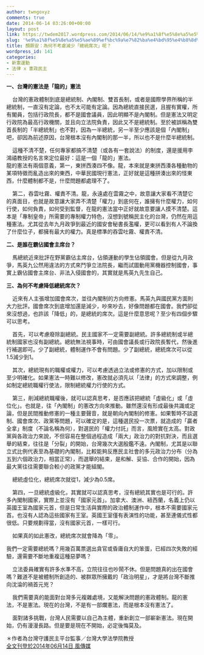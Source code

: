 ```yaml
---
author: twngoxyz
comments: true
date: 2014-06-14 03:26:00+00:00
layout: post
link: https://twdem2017.wordpress.com/2014/06/14/%e9%a1%8f%e5%8e%a5%e5%ae%89%ef%bc%9a%e7%82%ba%e4%bd%95%e4%b8%8d%e8%80%83%e6%85%ae%e6%b8%9b%e5%b0%91%e3%80%8c%e7%b8%bd%e7%b5%b1%e5%b8%ad%e6%ac%a1%e3%80%8d%e5%91%a2%ef%bc%9f/
slug: '%e9%a1%8f%e5%8e%a5%e5%ae%89%ef%bc%9a%e7%82%ba%e4%bd%95%e4%b8%8d%e8%80%83%e6%85%ae%e6%b8%9b%e5%b0%91%e3%80%8c%e7%b8%bd%e7%b5%b1%e5%b8%ad%e6%ac%a1%e3%80%8d%e5%91%a2%ef%bc%9f'
title: 顏厥安：為何不考慮減少「總統席次」呢？
wordpress_id: 141
categories:
- 新憲運動
- 法律 x 憲政民主
---
```


**一、台灣的憲法是「龍的」憲法**  
  
    台灣的憲政體制到底是總統制、內閣制、雙首長制，或者是國際學界所稱的半總統制，一直沒有定論，也不太可能有定論。因為總統直接民選，且握有實權，所有閣員，包括行政院長，都不是國會議員，因此明顯不是內閣制。但是憲法又明定行政院為最高行政機關，並且向立法院負責，因此又不是總統制。至於被誤稱為雙首長制的「半總統制」也不對，因為一半總統，另一半至少應該是個「內閣制」吧，卻因為前述原因，台灣根本沒有內閣制的那一半，所以也不是什麼半總統制。  
  
    這種不清不楚，任何專家都搞不清楚（或各有一套說法）的制度，還是援用李鴻禧教授的名言來定位最好：這是一個「龍的」憲法。  
龍的憲法有兩個意義，第一，東拼西湊四不像。龍，本來就是東拼西湊各種動物的某項特徵而亂造出來的東西，中華民國現行憲法，正好就是這種拼湊出來的怪東西，什麼體制都不是，什麼問題都處理不了。  
  
    第二，吞雲吐霧、權責不清。龍，永遠處在雲霧之中，故意讓大家看不清楚它的真面目，也就是故意讓大家弄不清楚「權力」到底何在，誰擁有什麼權力，如何行使，如何負責，如何受到監督，在龍的憲法當中正好就故意要讓人摸不清楚。這本是「專制皇帝」所需要的專制權力特色，沒想到號稱民主化的台灣，仍然在用這種憲法。尤其從去年九月政爭到最近的國安會秘書長濫權，更可以看到有人不論換了什麼位子，都擁有最大的權力。真是標準的吞雲吐霧、權責不清。  
  
**二、是誰在霸佔國會主席台？**  
  
    馬總統近來批評在野黨霸佔主席台，佔領運動的學生佔領國會。但是從九月政爭，馬英九公然用違法的方式來鬥爭立法院長，繼而試圖動用黨機器控制國會，事實上霸佔國會主席台、非法入侵國會的，其實就是馬英九先生自己。  
  
**三、為何不考慮降低總統席次？**  
  
    近來有人主張增加國會席次，並往內閣制的方向修憲。馬英九與國民黨方面則大力批評。國會席次到底增加還是減少，吵來吵去，好像問題都在國會。我們卻從來沒想過，也許該「降低」的，是總統的席次。這是什麼意思呢？至少有四個步驟可以思考。  
  
    首先，可以考慮廢除副總統。民主國家不一定需要副總統。許多總統制或半總統制國家也沒有副總統。總統無法視事時，可由國會議長或行政院長暫代，然後進行補選即可。少了副總統，體制運作不會有問題。少了副總統，總統席次可以從1.5減少到1。  
  
    其次，總統現有的職權或權力，可以考慮透過立法或修憲的方式，加以限制或至少明確化。如果憲法一時難以修改，憲改就必須先以「法律」的方式來調整，例如制定總統職權行使法，限制總統權力行使的方式。  
  
    第三，削減總統職權後，就可以認真思考，是否應該把總統「虛級化」或「虛位化」。也就是，往「內閣制」的憲改方向來推動。雖然還沒有形成最後共識或定論，但是民間推動修憲的一種主要聲音，就是朝向內閣制的修憲。如果暫時不談選制、國會席次、政黨等問題，可以確定的是，這種選民投一次票，就造成的「贏者全拿」制度（不論名稱為何），對選民的「權力付託」而言，風險實在太高。對政黨與各政治力來說，不但容易在整個過程造成「兩大」政治力的對抗對決，而且選舉的結束，往往是「分裂」的開始，台灣幾次大選殷鑑不遠。內閣制，尤其是以聯立式比例代表至為基礎的內閣制，比較能夠反應民主社會的多元政治力分布（分為五到六個政治力，相當正常），而選舉的結束，是和解、妥協、合作的開始，因為最大黨往往需要聯合較小的政黨才能組閣。  
  
    總統虛位化，總統席次就從1，減少為0.5席。  
  
    第四，一旦總統虛級化，其實就可以認真思考，沒有總統其實也是可行的。許多內閣制國家，實際上並沒有「國家元首」。加拿大、澳洲、紐西蘭，名義上仍以英國王室為國家元首，但是日常生活與實際的政治體制運作中，根本不需要國家元首。也沒有人認為這些國家有王室。英國王室僅有表演性的功能，甚至連儀式性都很低。只要規劃得當，沒有國家元首，一樣可行。  
  
    如果真的如此憲改，總統席次就會降為「零」。  
  
我們一定需要總統嗎？用幾百萬票選出貪官或昏庸自大的笨蛋，已經四次失敗的經驗，還需要不斷地重複這種惡夢嗎？  
  
    立法委員確實有許多水準不高，立院往往也吵鬧不休。但是問題真的出在國會嗎？難道不是被體制所創造的、被群眾所擁戴的「政治明星」，才是將台灣不斷推向沈淪的禍首元兇？  
  
    我們需要真的能面對台灣多元複雜處境，又能解決問題的憲政體制。龍的憲法，不是憲法。現在的台灣，不是有一部爛憲法，而是根本沒有憲法了。  
  
    面對諸多挑戰，台灣人民需要以自己為主體，重新創立一部嶄新憲法。現在開始，仍有漫漫長路。但是要是現在不開始，必定後悔莫及。  
  
  
＊作者為台灣守護民主平台監事／台灣大學法學院教授  
[全文刊登於2014年06月14日 風傳媒](http://www.stormmediagroup.com/opencms/review/detail/4b77305b-f24e-11e3-b79d-ef2804cba5a1/?uuid=4b77305b-f24e-11e3-b79d-ef2804cba5a1)
